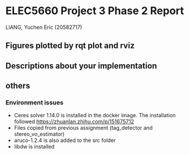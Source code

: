 # ELEC5660 Project 3 Phase 2 Report
LIANG, Yuchen Eric (20582717)

## Figures plotted by rqt plot and rviz


## Descriptions about your implementation


## others
### Environment issues
- Ceres solver 1.14.0 is installed in the docker image. The installation followed https://zhuanlan.zhihu.com/p/151675712
- Files copied from previous assignment (tag_detector and stereo_vo_estimator)
- aruco-1.2.4 is also added to the src folder
- libdw is installed